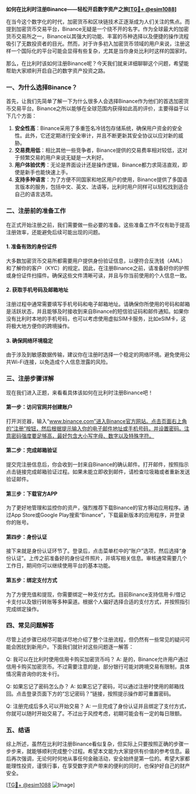 **如何在比利时注册Binance——轻松开启数字资产之旅[[TG💪+ @esim1088](https://t.me/s/esim1088)]**

在当今这个数字化的时代，加密货币和区块链技术正逐渐成为人们关注的焦点。而提到加密货币交易平台，Binance无疑是一个绕不开的名字。作为全球最大的加密货币交易所之一，Binance以其强大的功能、丰富的币种选择以及便捷的操作流程吸引了无数投资者的目光。然而，对于许多初入加密货币领域的用户来说，注册这样一个国际化的平台可能会显得有些复杂，尤其是当你身处比利时这样的国家时。

那么，在比利时该如何注册Binance呢？今天我们就来详细聊聊这个问题，希望能帮助大家顺利开启自己的数字资产投资之路。

### 一、为什么选择Binance？

首先，让我们先简单了解一下为什么很多人会选择Binance作为他们的首选加密货币交易平台。Binance之所以能够在全球范围内获得如此高的评价，主要得益于以下几个方面：

1. **安全性高**：Binance采用了多重签名冷钱包存储系统，确保用户资金的安全性。此外，它还定期进行安全审计，并且不断更新其安全协议以应对新的威胁。
2. **交易费用低**：相比其他一些竞争者，Binance提供的交易费率相对较低，这对于频繁交易的用户来说无疑是一大利好。
3. **用户体验优秀**：无论是界面设计还是操作逻辑，Binance都力求简洁直观，即使是新手也能快速上手。
4. **支持多种语言**：为了方便不同国家和地区用户的使用，Binance提供了多国语言版本的服务，包括中文、英文、法语等，比利时用户同样可以轻松找到适合自己的语言选项。

### 二、注册前的准备工作

在正式开始注册之前，我们需要做一些必要的准备。这些准备工作不仅有助于提高注册效率，还能避免后续可能出现的问题。

#### 1. 准备有效的身份证件
大多数加密货币交易所都需要用户提供身份验证信息，以便符合反洗钱（AML）和了解你的客户（KYC）的规定。因此，在注册Binance之前，请准备好你的护照或身份证件扫描件。确保这些文件清晰可读，并且与你当前使用的个人信息一致。

#### 2. 获取手机号码及邮箱地址
注册过程中通常需要填写手机号码和电子邮箱地址。请确保你所使用的号码和邮箱是活跃状态，并且能够及时接收到来自Binance的短信验证码和邮件通知。如果你没有比利时本地的手机号码，也可以考虑使用虚拟SIM卡服务，比如eSIM卡，这将极大地方便你的跨境操作。

#### 3. 确保网络环境稳定
由于涉及到敏感数据传输，建议你在注册时选择一个稳定的网络环境。避免使用公共Wi-Fi连接，以免造成个人信息泄露的风险。

### 三、注册步骤详解

现在我们进入正题，来看看具体该如何在比利时注册Binance吧！

#### 第一步：访问官网并创建账户
打开浏览器，输入“www.binance.com”进入Binance官方网站。点击页面右上角的“注册”按钮，然后根据提示输入你的电子邮件地址或手机号码，并设置密码。注意密码强度要足够高，最好包含大小写字母、数字以及特殊字符。

#### 第二步：完成邮箱验证
提交完注册信息后，你会收到一封来自Binance的确认邮件。打开邮件，按照指示点击链接完成邮箱验证过程。如果未能立即收到邮件，请检查垃圾箱或者重新发送验证邮件。

#### 第三步：下载官方APP
为了更好地管理和监控你的资产，强烈推荐下载Binance的官方移动应用程序。通过App Store或Google Play搜索“Binance”，下载最新版本的应用程序，并登录你的账号。

#### 第四步：身份认证
接下来就是身份认证环节了。登录后，点击菜单栏中的“账户”选项，然后选择“身份认证”。上传之前准备好的身份证件照片，并填写相关信息。审核通常需要几个工作日，期间你可以继续使用平台的基本功能。

#### 第五步：绑定支付方式
为了方便充值和提现，你需要绑定一种支付方式。目前Binance支持信用卡/借记卡支付以及银行转账等多种渠道。根据个人偏好选择合适的支付方式，并按照指引完成绑定操作。

### 四、常见问题解答

尽管上述步骤已经尽可能详尽地介绍了整个注册流程，但仍然有一些常见的疑问可能会困扰到新用户。下面我们就针对这些问题逐一解答：

Q: 我可以在比利时使用信用卡购买加密货币吗？
A: 是的，Binance允许用户通过信用卡购买加密货币。不过需要注意的是，部分银行可能对跨境交易有限制，具体情况需咨询你的发卡行。

Q: 如果忘记了密码怎么办？
A: 如果忘记了密码，可以通过注册时使用的邮箱找回。点击登录页面下方的“忘记密码？”链接，按照提示操作即可重置密码。

Q: 注册完成后多久可以开始交易？
A: 一旦完成了身份认证并且绑定了支付方式，你就可以随时开始交易了。不过出于风控考虑，初期可能会有一定的每日限额。

### 五、结语

综上所述，虽然在比利时注册Binance看似复杂，但实际上只要按照正确的步骤一步步来，就能够顺利完成整个过程。希望本文能为大家提供有价值的参考信息。最后再次强调，无论何时何地从事任何金融活动，安全始终是第一位的。希望大家都能理性投资，谨慎行事，在享受数字资产带来的便利的同时，也保护好自己的财产安全。

[[TG💪+ @esim1088](https://t.me/s/esim1088) ![Image](https://i.postimg.cc/4NQfJmqS/Snipaste-2025-05-13-00-14-12.png)]